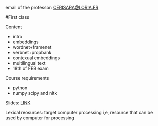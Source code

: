 email of the professor: CERISARA@LORIA.FR


#First class

Content
- intro
- embeddings
- wordnet+framenet
- verbnet+propbank
- contexual embeddings
- multilingual text
- 18th of FEB exam

Course requirements
- python
- numpy scipy and nltk


Slides:
[LINK](https://members.loria.fr/CCerisara/#courses/lexical_resources)

Lexical reosurces: target computer processing i,e, resource that can be used by computer for processing

